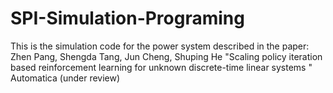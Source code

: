 # SPI-Simulation-Programing
This is the simulation code for the power system described in the paper: Zhen Pang, Shengda Tang, Jun Cheng, Shuping He "Scaling policy iteration based reinforcement learning for unknown discrete-time linear systems " Automatica (under review)
